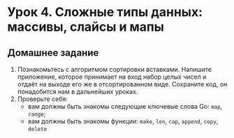 # Урок 4. Сложные типы данных: массивы, слайсы и мапы

## Домашнее задание

1. Познакомьтесь с алгоритмом сортировки вставками. Напишите приложение, которое принимает на вход набор целых чисел и отдаёт на выходе его же в отсортированном виде. Сохраните код, он понадобится нам в дальнейших уроках.
2. Проверьте себя:
    - вам должны быть знакомы следующие ключевые слова Go: `map`, `range`;
    - вам должны быть знакомы функции: `make`, `len`, `cap`, `append`, `copy`, `delete`
